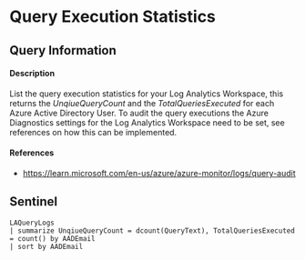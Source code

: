# Query Execution Statistics

## Query Information

#### Description
List the query execution statistics for your Log Analytics Workspace, this returns the *UnqiueQueryCount* and the *TotalQueriesExecuted* for each Azure Active Directory User. 
To audit the query executions the Azure Diagnostics settings for the Log Analytics Workspace need to be set, see references on how this can be implemented.

#### References
- https://learn.microsoft.com/en-us/azure/azure-monitor/logs/query-audit

## Sentinel
```KQL
LAQueryLogs
| summarize UnqiueQueryCount = dcount(QueryText), TotalQueriesExecuted = count() by AADEmail
| sort by AADEmail
```
